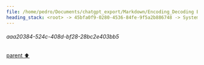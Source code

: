 ```yaml
---
file: /home/pedro/Documents/chatgpt_export/Markdown/Encoding_Decoding Benchmark Results.md
heading_stack: <root> -> 45bfa0f9-0280-4536-84fe-9f5a2b886748 -> System -> 6e6dc52e-87cd-443f-8455-8f3b2627c1a5 -> System -> aaa2d7d6-5705-4351-a4b5-6ac5b9bb328d -> User -> 2fb2df16-e3b9-43e8-b679-167cac98874e -> Assistant -> 99cabd56-53c1-4d29-95a7-64a236319ddf -> Tool -> 6e23f93f-78cb-4931-95c5-1a03ade96cc2 -> Assistant -> 6417ee72-c53a-491c-b535-4ee25c0edae1 -> Tool -> 196bf9c5-4a6e-4346-8dee-a0640c7dc5c2 -> Assistant -> aaa2ab41-acb8-41a3-b1d0-b8ec666f58a5 -> User -> e26c263d-ac9c-47fd-aa9a-583f3b0038e7 -> Assistant -> URL Encoding (Percent Encoding) -> HTML Entity Encoding -> Quoted-Printable -> Uuencoding -> Ascii85 -> BinHex -> yEnc -> MIME Encoding -> Custom Encoding Schemes -> aaa2624b-ce6d-47fc-a9f8-ff22012ba9a1 -> User -> 3f70515d-968c-41f2-b4af-5f16bd1589f1 -> Assistant -> URL Encoding (Percent Encoding) -> HTML Entity Encoding -> Quoted-Printable -> Uuencoding -> Ascii85 -> Custom Encoding Schemes -> aaa20384-524c-408d-bf28-28bc2e403bb5
---
```

###### aaa20384-524c-408d-bf28-28bc2e403bb5
[parent ⬆️](#3f70515d-968c-41f2-b4af-5f16bd1589f1)
